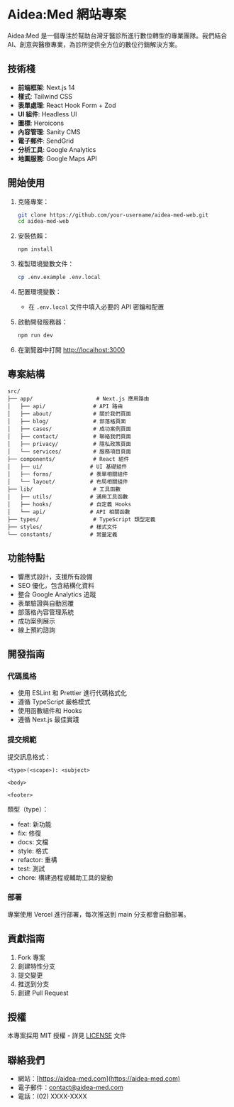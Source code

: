# Aidea:Med 網站專案

Aidea:Med 是一個專注於幫助台灣牙醫診所進行數位轉型的專業團隊。我們結合 AI、創意與醫療專業，為診所提供全方位的數位行銷解決方案。

## 技術棧

- **前端框架**: Next.js 14
- **樣式**: Tailwind CSS
- **表單處理**: React Hook Form + Zod
- **UI 組件**: Headless UI
- **圖標**: Heroicons
- **內容管理**: Sanity CMS
- **電子郵件**: SendGrid
- **分析工具**: Google Analytics
- **地圖服務**: Google Maps API

## 開始使用

1. 克隆專案：
   ```bash
   git clone https://github.com/your-username/aidea-med-web.git
   cd aidea-med-web
   ```

2. 安裝依賴：
   ```bash
   npm install
   ```

3. 複製環境變數文件：
   ```bash
   cp .env.example .env.local
   ```

4. 配置環境變數：
   - 在 `.env.local` 文件中填入必要的 API 密鑰和配置

5. 啟動開發服務器：
   ```bash
   npm run dev
   ```

6. 在瀏覽器中打開 [http://localhost:3000](http://localhost:3000)

## 專案結構

```
src/
├── app/                    # Next.js 應用路由
│   ├── api/               # API 路由
│   ├── about/             # 關於我們頁面
│   ├── blog/              # 部落格頁面
│   ├── cases/             # 成功案例頁面
│   ├── contact/           # 聯絡我們頁面
│   ├── privacy/           # 隱私政策頁面
│   └── services/          # 服務項目頁面
├── components/            # React 組件
│   ├── ui/               # UI 基礎組件
│   ├── forms/            # 表單相關組件
│   └── layout/           # 布局相關組件
├── lib/                   # 工具函數
│   ├── utils/            # 通用工具函數
│   ├── hooks/            # 自定義 Hooks
│   └── api/              # API 相關函數
├── types/                 # TypeScript 類型定義
├── styles/               # 樣式文件
└── constants/            # 常量定義
```

## 功能特點

- 響應式設計，支援所有設備
- SEO 優化，包含結構化資料
- 整合 Google Analytics 追蹤
- 表單驗證與自動回覆
- 部落格內容管理系統
- 成功案例展示
- 線上預約諮詢

## 開發指南

### 代碼風格

- 使用 ESLint 和 Prettier 進行代碼格式化
- 遵循 TypeScript 嚴格模式
- 使用函數組件和 Hooks
- 遵循 Next.js 最佳實踐

### 提交規範

提交訊息格式：
```
<type>(<scope>): <subject>

<body>

<footer>
```

類型（type）：
- feat: 新功能
- fix: 修復
- docs: 文檔
- style: 格式
- refactor: 重構
- test: 測試
- chore: 構建過程或輔助工具的變動

### 部署

專案使用 Vercel 進行部署，每次推送到 main 分支都會自動部署。

## 貢獻指南

1. Fork 專案
2. 創建特性分支
3. 提交變更
4. 推送到分支
5. 創建 Pull Request

## 授權

本專案採用 MIT 授權 - 詳見 [LICENSE](LICENSE) 文件

## 聯絡我們

- 網站：[https://aidea-med.com](https://aidea-med.com)
- 電子郵件：contact@aidea-med.com
- 電話：(02) XXXX-XXXX
